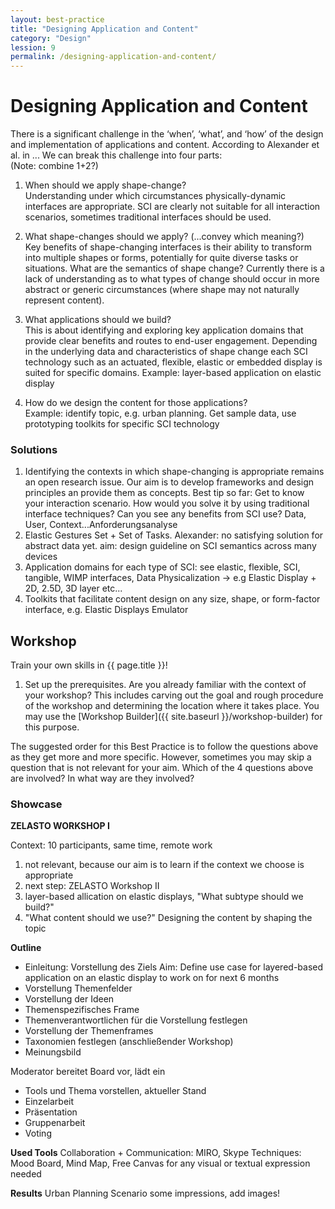 ```yaml
---
layout: best-practice
title: "Designing Application and Content"
category: "Design"
lession: 9
permalink: /designing-application-and-content/
---
```


# Designing Application and Content
There is a significant challenge in the ‘when’, ‘what’, and ‘how’ of the design and implementation of applications and content. According to Alexander et al. in ... We can break this challenge into four parts:  
(Note: combine 1+2?)

1. When should we apply shape-change?  
Understanding under which circumstances physically-dynamic interfaces are appropriate. SCI are clearly not suitable for all interaction scenarios, sometimes traditional interfaces should be used.

2. What shape-changes should we apply? (...convey which meaning?)  
Key benefits of shape-changing interfaces is their ability to transform into multiple shapes or forms, potentially for quite diverse tasks or situations. 
What are the semantics of shape change? Currently there is a lack of understanding as to what types of change should occur in more abstract or generic circumstances (where shape may not naturally represent content).

3. What applications should we build?  
This is about identifying and exploring key application domains that provide clear benefits and routes to end-user engagement. Depending in the underlying data and characteristics of shape change each SCI technology such as an actuated, flexible, elastic or embedded display is suited for specific domains. 
Example: layer-based application on elastic display

4. How do we design the content for those applications?  
Example: identify topic, e.g. urban planning. Get sample data, use prototyping toolkits for specific SCI technology

### Solutions
1. Identifying the contexts in which shape-changing is appropriate remains an open research issue. Our aim is to develop frameworks and design principles an provide them as concepts. Best tip so far: Get to know your interaction scenario. How would you solve it by using traditional interface techniques? Can you see any benefits from SCI use? Data, User, Context...Anforderungsanalyse
2. Elastic Gestures Set + Set of Tasks. Alexander: no satisfying solution for abstract data yet. aim: design guideline on SCI semantics across many devices
3. Application domains for each type of SCI: see elastic, flexible, SCI, tangible, WIMP interfaces, Data Physicalization -> e.g Elastic Display + 2D, 2.5D, 3D layer etc...
4. Toolkits that facilitate content design on any size, shape, or form-factor interface, e.g. Elastic Displays Emulator

## Workshop
Train your own skills in {{ page.title }}! 

1. Set up the prerequisites. Are you already familiar with the context of your workshop? This includes carving out the goal and rough procedure of the workshop and determining the location where it takes place. You may use the [Workshop Builder]({{ site.baseurl }}/workshop-builder) for this purpose. 

The suggested order for this Best Practice is to follow the questions above as they get more and more specific. However, sometimes you may skip a question that is not relevant for your aim. Which of the 4 questions above are involved? In what way are they involved?

### Showcase

**ZELASTO WORKSHOP I**

Context: 10 participants, same time, remote work



1. not relevant, because our aim is to learn if the context we choose is appropriate
2. next step: ZELASTO Workshop II
3. layer-based allication on elastic displays, "What subtype should we build?"
4. "What content should we use?" Designing the content by shaping the topic

**Outline**
- Einleitung: Vorstellung des Ziels
Aim: Define use case for layered-based application on an elastic display to work on for next 6 months
- Vorstellung Themenfelder
- Vorstellung der Ideen
- Themenspezifisches Frame
- Themenverantwortlichen für die Vorstellung festlegen
- Vorstellung der Themenframes
- Taxonomien festlegen (anschließender Workshop)
- Meinungsbild


Moderator bereitet Board vor, lädt ein
- Tools und Thema vorstellen, aktueller Stand
- Einzelarbeit
- Präsentation
- Gruppenarbeit
- Voting

**Used Tools**
Collaboration + Communication: MIRO, Skype
Techniques: Mood Board, Mind Map, Free Canvas for any visual or textual expression needed

**Results**
Urban Planning Scenario
some impressions, add images!

